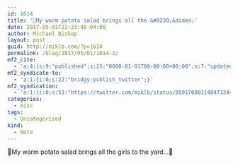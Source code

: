 ```yaml
---
id: 1614
title: '🥔My warm potato salad brings all the &#8230;&diams;'
date: 2017-05-01T22:23:48-04:00
author: Michael Bishop
layout: post
guid: http://miklb.com/?p=1614
permalink: /blog/2017/05/01/1614-2/
mf2_cite:
  - 'a:4:{s:9:"published";s:25:"0000-01-01T00:00:00+00:00";s:7:"updated";s:25:"0000-01-01T00:00:00+00:00";s:8:"category";a:1:{i:0;s:0:"";}s:6:"author";a:0:{}}'
mf2_syndicate-to:
  - 'a:1:{i:0;s:22:"bridgy-publish_twitter";}'
mf2_syndication:
  - 'a:1:{i:0;s:51:"https://twitter.com/miklb/status/859170801148473344";}'
categories:
  - misc
tags:
  - Uncategorized
kind:
  - Note
---
```

 🥔My warm potato salad brings all the girls to the yard…👏